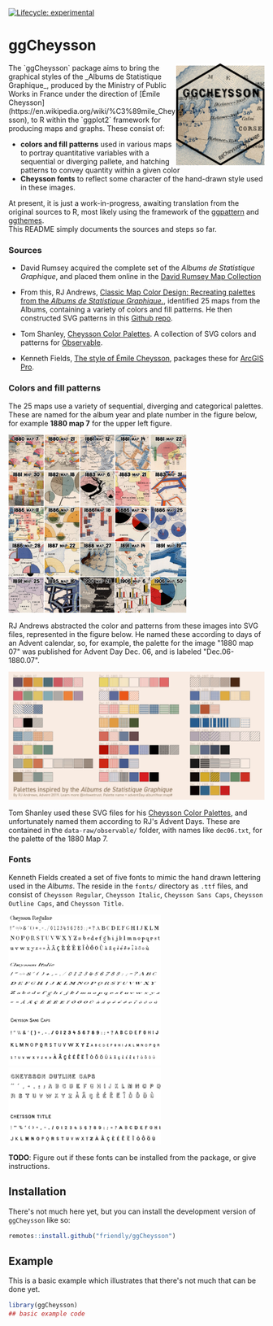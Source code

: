 <!-- badges: start -->
[![Lifecycle: experimental](https://img.shields.io/badge/lifecycle-experimental-orange.svg)](https://lifecycle.r-lib.org/articles/stages.html#experimental)
<!-- badges: end -->

# ggCheysson 

<img src="man/figures/logo.png" height="200" style="float:right; height:200px;"/>
The `ggCheysson` package aims to bring the graphical styles of the
_Albums de Statistique Graphique_, produced by the Ministry of Public Works
in France under the direction of [Émile Cheysson](https://en.wikipedia.org/wiki/%C3%89mile_Cheysson), to R within the `ggplot2` framework for producing
maps and graphs. These consist of:

* **colors and fill patterns** used in various maps to portray quantitative variables with a sequential or diverging pallete, and hatching patterns to convey quantity within a given color
* **Cheysson fonts** to reflect some character of the hand-drawn style used in these images.

At present, it is just a work-in-progress, awaiting translation from the original sources
to R, most likely using the framework of the 
[ggpattern](https://coolbutuseless.github.io/package/ggpattern/) and
[ggthemes](https://jrnold.github.io/ggthemes/).  
This README simply documents the sources and steps so far.

### Sources

* David Rumsey acquired the complete set of the _Albums de Statistique Graphique_, and placed
them online in the [David Rumsey Map Collection](https://www.davidrumsey.com/luna/servlet/view/search?sort=Pub_List_No_InitialSort%2CPub_Date%2CPub_List_No%2CSeries_No&q=album+de+statistique&search=Go)

* From this, RJ Andrews, [Classic Map Color Design: Recreating palettes from the _Albums de Statistique Graphique._](https://infowetrust.com/project/album-colors), identified 25 maps from the
Albums, containing a variety of colors and fill patterns. He then constructed SVG
patterns in this [Github repo](https://github.com/infowetrust/albumcolors).

* Tom Shanley, [Cheysson Color Palettes](https://observablehq.com/@tomshanley/cheysson-color-palettes). A collection of
SVG colors and patterns for [Observable](https://observablehq.com).

* Kenneth Fields, [The style of Émile Cheysson](https://www.esri.com/arcgis-blog/products/arcgis-pro/mapping/the-style-of-emile-cheysson/), packages these for [ArcGIS Pro](https://www.esri.com/en-us/arcgis/products/arcgis-pro/overview).

### Colors and fill patterns

The 25 maps use a variety of sequential, diverging and categorical palettes. These are named
for the album year and plate number in  the figure below, for example **1880 map 7** for the
upper left figure.

<img src="man/figures/maps.png" width="350">

RJ Andrews abstracted the color and patterns from these images into SVG files, represented
in the figure below. He named these according to days of an Advent calendar, 
so, for example, the palette for the image "1880 map 07" was published for Advent Day Dec. 06,
and is labeled "Dec.06-1880.07".

<img src="man/figures/RJ-Andrews-color-palettes.jpg" width="600">

Tom Shanley used these SVG files for his [Cheysson Color Palettes](https://observablehq.com/@tomshanley/cheysson-color-palettes), and unfortunately named
them according to RJ's Advent Days. These are contained in the `data-raw/observable/` folder,
with names like `dec06.txt`, for the palette of the 1880 Map 7.


### Fonts

Kenneth Fields created a set of five fonts to mimic the hand drawn lettering used
in the _Albums_. The reside in the `fonts/` directory as `.ttf` files, and consist of
`Cheysson Regular`, `Cheysson Italic`, `Cheysson Sans Caps`, `Cheysson Outline Caps`,
and `Cheysson Title`.

<img src="man/figures/fonts1.png" width="300">  
<img src="man/figures/fonts2.png" width="300">

**TODO**: Figure out if these fonts can be installed from the package, or give instructions.

## Installation

There's not much here yet, but you can install the development version of `ggCheysson` like so:

``` r
remotes::install.github("friendly/ggCheysson")
```

## Example

This is a basic example which illustrates that there's not much that can be done yet.

``` r
library(ggCheysson)
## basic example code
```

